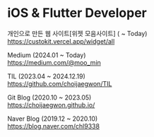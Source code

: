 # iOS & Flutter Developer  

개인으로 만든 웹 사이트[위젯 모음사이트] ( ~ Today)
https://custokit.vercel.app/widget/all

Medium (2024.01 ~ Today)   
https://medium.com/@moo_min

TIL (2023.04 ~ 2024.12.19)   
https://github.com/choijaegwon/TIL  

Git Blog (2020.10 ~ 2023.05)  
https://choijaegwon.github.io/  

Naver Blog (2019.12 ~ 2020.10)    
https://blog.naver.com/chl9338  

